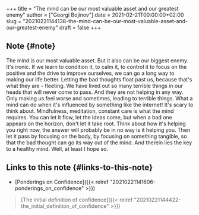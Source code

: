 +++
title = "The mind can be our most valuable asset and our greatest enemy"
author = ["Georgi Bojinov"]
date = 2021-02-21T00:00:00+02:00
slug = "20210221144138-the-mind-can-be-our-most-valuable-asset-and-our-greatest-enemy"
draft = false
+++

## Note {#note}

The mind is our most valuable asset. But it also can be our biggest enemy. It's ironic. If we learn to condition
it, to calm it, to control it to focus on the positive and the drive to improve ourselves, we can go a long way
to making our life better. Letting the bad thoughts float past us, because that's what they are - fleeting. We
have lived out so many terrible things in our heads that will never come to pass. And they are not helping in
any way. Only making us feel worse and sometimes, leading to terrible things. What a mind can do when it's
influenced by something like the internet! It's scary to think about. Mindfulness, meditation, constant care is
what the mind requires. You can let it flow, let the ideas come, but when a bad one appears on the horizon,
don't let it take root. Think about how it's helping you right now, the answer will probably be in no way is it
helping you. Then let it pass by focusing on the body, by focusing on something tangible, so that the bad
thought can go its way out of the mind. And therein lies the key to a healthy mind. Well, at least I hope so.


## Links to this note {#links-to-this-note}

-   [Ponderings on Confidence]({{< relref "20210221141606-ponderings_on_confidence" >}})

> [The initial definition of confidence]({{< relref "20210221144422-the_initial_definition_of_confidence" >}})
